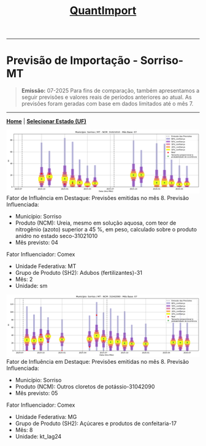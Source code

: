 <header>
    <h1><a href="https://quantimportbrazil.github.io/Sobre/">QuantImport</a></h1>
</header>

---

# Previsão de Importação - Sorriso-MT

> **Emissão:** 07-2025
> Para fins de comparação, também apresentamos a seguir previsões e valores reais de períodos anteriores ao atual.
> As previsões foram geradas com base em dados limitados até o mês 7.

---

**[Home](https://quantimportbrazil.github.io/Sobre/)** | **[Selecionar Estado (UF)](https://quantimportbrazil.github.io/Unidades_Federativas/)**


![Gráfico de Previsão](31021010.png)
Fator de Influência em Destaque:
Previsões emitidas no mês 8.
Previsão Influenciada:
- Município: Sorriso
- Produto (NCM): Ureia, mesmo em solução aquosa, com teor de nitrogênio (azoto) superior a 45 %, em peso, calculado sobre o produto anidro no estado seco-31021010 
- Mês previsto: 04


Fator Influenciador: Comex
- Unidade Federativa: MT
- Grupo de Produto (SH2): Adubos (fertilizantes)-31 
- Mês: 2
- Unidade: sm







![Gráfico de Previsão](31042090.png)
Fator de Influência em Destaque:
Previsões emitidas no mês 8.
Previsão Influenciada:
- Município: Sorriso
- Produto (NCM): Outros cloretos de potássio-31042090 
- Mês previsto: 05


Fator Influenciador: Comex
- Unidade Federativa: MG
- Grupo de Produto (SH2): Açúcares e produtos de confeitaria-17 
- Mês: 8
- Unidade: kt_lag24





